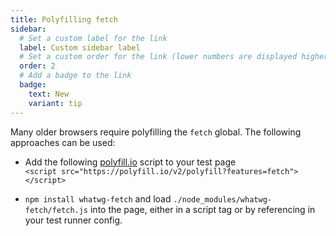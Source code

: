 ```yaml
---
title: Polyfilling fetch
sidebar:
  # Set a custom label for the link
  label: Custom sidebar label
  # Set a custom order for the link (lower numbers are displayed higher up)
  order: 2
  # Add a badge to the link
  badge:
    text: New
    variant: tip
---
```

Many older browsers require polyfilling the `fetch` global. The following approaches can be used:

- Add the following [polyfill.io](https://polyfill.io/v2/docs/) script to your test page <br>`<script src="https://polyfill.io/v2/polyfill?features=fetch"></script>`

- `npm install whatwg-fetch` and load `./node_modules/whatwg-fetch/fetch.js` into the page, either in a script tag or by referencing in your test runner config.
